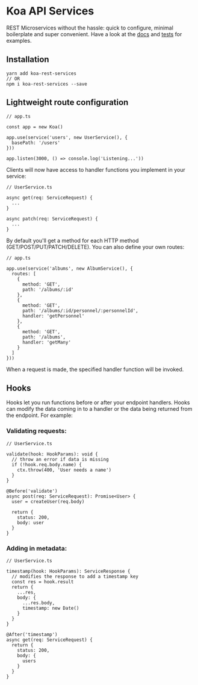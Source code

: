 # Koa API Services
REST Microservices without the hassle: quick to configure, minimal boilerplate and super convenient. Have a look at the [docs](https://github.com/sekaru/koa-rest-services/tree/main/docs) and [tests](https://github.com/sekaru/koa-rest-services/tree/main/test) for examples.

## Installation
```
yarn add koa-rest-services
// OR
npm i koa-rest-services --save
```

## Lightweight route configuration

```
// app.ts

const app = new Koa()

app.use(service('users', new UserService(), {
  basePath: '/users'
}))

app.listen(3000, () => console.log('Listening...'))
```

Clients will now have access to handler functions you implement in your service:

```
// UserService.ts

async get(req: ServiceRequest) {
  ...
}

async patch(req: ServiceRequest) {
  ...
}
```

By default you'll get a method for each HTTP method (GET/POST/PUT/PATCH/DELETE). You can also define your own routes:

```
// app.ts

app.use(service('albums', new AlbumService(), {
  routes: [
    {
      method: 'GET',
      path: '/albums/:id'
    },
    {
      method: 'GET',
      path: '/albums/:id/personnel/:personnelId',
      handler: 'getPersonnel'
    },
    {
      method: 'GET',
      path: '/albums',
      handler: 'getMany'
    }
  ]
}))
```

When a request is made, the specified handler function will be invoked.

## Hooks

Hooks let you run functions before or after your endpoint handlers. Hooks can modify the data coming in to a handler or the data being returned from the endpoint. For example:

### Validating requests:

```
// UserService.ts

validate(hook: HookParams): void {
  // throw an error if data is missing
  if (!hook.req.body.name) {
    ctx.throw(400, 'User needs a name')
  }
}

@Before('validate')
async post(req: ServiceRequest): Promise<User> {
  user = createUser(req.body)

  return {
    status: 200,
    body: user
  }
}
```

### Adding in metadata:

```
// UserService.ts

timestamp(hook: HookParams): ServiceResponse {
  // modifies the response to add a timestamp key
  const res = hook.result
  return {
    ...res,
    body: {
      ...res.body,
      timestamp: new Date()
    }
  }
}

@After('timestamp')
async get(req: ServiceRequest) {
  return {
    status: 200,
    body: {
      users
    }
  }
}
```